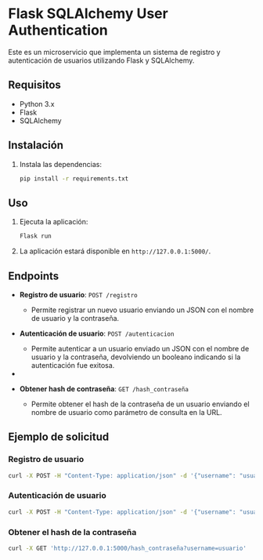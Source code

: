 # Flask SQLAlchemy User Authentication

Este es un microservicio que implementa un sistema de registro y autenticación de usuarios utilizando Flask y SQLAlchemy.

## Requisitos

- Python 3.x
- Flask
- SQLAlchemy

## Instalación

1. Instala las dependencias:

    ```bash
    pip install -r requirements.txt
    ```

## Uso

1. Ejecuta la aplicación:

    ```bash
    Flask run
    ```

2. La aplicación estará disponible en `http://127.0.0.1:5000/`.

## Endpoints

- **Registro de usuario**: `POST /registro`
    - Permite registrar un nuevo usuario enviando un JSON con el nombre de usuario y la contraseña.

- **Autenticación de usuario**: `POST /autenticacion`
    - Permite autenticar a un usuario enviado un JSON con el nombre de usuario y la contraseña, devolviendo un booleano indicando si la autenticación fue exitosa.
- 
- **Obtener hash de contraseña**: `GET /hash_contraseña`
    - Permite obtener el hash de la contraseña de un usuario enviando el nombre de usuario como parámetro de consulta en la URL.

## Ejemplo de solicitud

### Registro de usuario

```bash
curl -X POST -H "Content-Type: application/json" -d '{"username": "usuario", "password": "contraseña"}' http://127.0.0.1:5000/registro
```
### Autenticación de usuario

```bash
curl -X POST -H "Content-Type: application/json" -d '{"username": "usuario", "password": "contraseña"}' http://127.0.0.1:5000/autenticacion
```
### Obtener el hash de la contraseña

```bash
curl -X GET 'http://127.0.0.1:5000/hash_contraseña?username=usuario'
```
